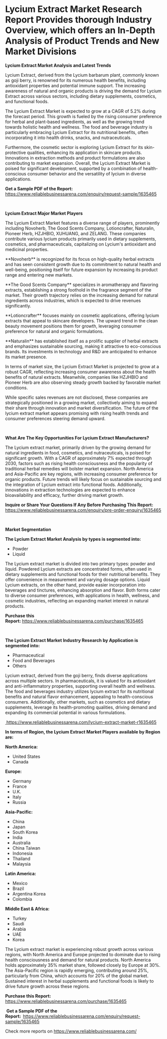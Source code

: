 <p><h1>Lycium Extract Market Research Report Provides thorough Industry Overview, which offers an In-Depth Analysis of Product Trends and New Market Divisions</h1></p><p><strong>Lycium Extract Market Analysis and Latest Trends</strong></p>
<p><p>Lycium Extract, derived from the Lycium barbarum plant, commonly known as goji berry, is renowned for its numerous health benefits, including antioxidant properties and potential immune support. The increasing awareness of natural and organic products is driving the demand for Lycium Extract across various sectors, including dietary supplements, cosmetics, and functional foods.</p><p>The Lycium Extract Market is expected to grow at a CAGR of 5.2% during the forecast period. This growth is fueled by the rising consumer preference for herbal and plant-based ingredients, as well as the growing trend towards holistic health and wellness. The food and beverage industry is particularly embracing Lycium Extract for its nutritional benefits, often incorporating it into health drinks, snacks, and nutraceuticals. </p><p>Furthermore, the cosmetic sector is exploring Lycium Extract for its skin-protective qualities, enhancing its application in skincare products. Innovations in extraction methods and product formulations are also contributing to market expansion. Overall, the Lycium Extract Market is poised for significant development, supported by a combination of health-conscious consumer behavior and the versatility of lycium in diverse applications.</p></p>
<p><strong>Get a Sample PDF of the Report:&nbsp;</strong> <a href="https://www.reliablebusinessarena.com/enquiry/request-sample/1635465?utm_campaign=2518&utm_medium=2&utm_source=Github&utm_content=ia&utm_term=08032025&utm_id=lycium-extract">https://www.reliablebusinessarena.com/enquiry/request-sample/1635465</a></p>
<p>&nbsp;</p>
<p><strong>Lycium Extract Major Market Players</strong></p>
<p><p>The Lycium Extract Market features a diverse range of players, prominently including Novoherb, The Good Scents Company, Lotioncrafter, Naturalin, Pioneer Herb, HZJHBIO, XUHUANG, and ZELANG. These companies contribute various lycium products primarily used in dietary supplements, cosmetics, and pharmaceuticals, capitalizing on Lycium's antioxidant and medicinal properties.</p><p>**Novoherb** is recognized for its focus on high-quality herbal extracts and has seen consistent growth due to its commitment to natural health and well-being, positioning itself for future expansion by increasing its product range and entering new markets.</p><p>**The Good Scents Company** specializes in aromatherapy and flavoring extracts, establishing a strong foothold in the fragrance segment of the market. Their growth trajectory relies on the increasing demand for natural ingredients across industries, which is expected to drive revenues significantly.</p><p>**Lotioncrafter** focuses mainly on cosmetic applications, offering lycium extracts that appeal to skincare developers. The upward trend in the clean beauty movement positions them for growth, leveraging consumer preference for natural and organic formulations.</p><p>**Naturalin** has established itself as a prolific supplier of herbal extracts and emphasizes sustainable sourcing, making it attractive to eco-conscious brands. Its investments in technology and R&D are anticipated to enhance its market presence.</p><p>In terms of market size, the Lycium Extract Market is projected to grow at a robust CAGR, reflecting increasing consumer awareness about the health benefits of natural extracts. Meanwhile, companies like HZJHBIO and Pioneer Herb are also observing steady growth backed by favorable market conditions. </p><p>While specific sales revenues are not disclosed, these companies are strategically positioned in a growing market, collectively aiming to expand their share through innovation and market diversification. The future of the lycium extract market appears promising with rising health trends and consumer preferences steering demand upward.</p></p>
<p>&nbsp;</p>
<p><strong>What Are The Key Opportunities For Lycium Extract Manufacturers?</strong></p>
<p><p>The Lycium extract market, primarily driven by the growing demand for natural ingredients in food, cosmetics, and nutraceuticals, is poised for significant growth. With a CAGR of approximately 7% expected through 2030, factors such as rising health consciousness and the popularity of traditional herbal remedies will bolster market expansion. North America and Asia-Pacific are key regions, with increasing consumer preference for organic products. Future trends will likely focus on sustainable sourcing and the integration of Lycium extract into functional foods. Additionally, innovations in extraction technologies are expected to enhance bioavailability and efficacy, further driving market growth.</p></p>
<p><strong>Inquire or Share Your Questions If Any Before Purchasing This Report:</strong> <a href="https://www.reliablebusinessarena.com/enquiry/pre-order-enquiry/1635465?utm_campaign=2518&utm_medium=2&utm_source=Github&utm_content=ia&utm_term=08032025&utm_id=lycium-extract">https://www.reliablebusinessarena.com/enquiry/pre-order-enquiry/1635465</a></p>
<p>&nbsp;</p>
<p><strong>Market Segmentation</strong></p>
<p><strong>The Lycium Extract Market Analysis by types is segmented into:</strong></p>
<p><ul><li>Powder</li><li>Liquid</li></ul></p>
<p><p>The Lycium extract market is divided into two primary types: powder and liquid. Powdered Lycium extracts are concentrated forms, often used in dietary supplements and functional foods for their nutritional benefits. They offer convenience in measurement and varying dosage options. Liquid Lycium extracts, on the other hand, provide easier incorporation into beverages and tinctures, enhancing absorption and flavor. Both forms cater to diverse consumer preferences, with applications in health, wellness, and cosmetic industries, reflecting an expanding market interest in natural products.</p></p>
<p><strong>Purchase this Report:&nbsp;</strong><a href="https://www.reliablebusinessarena.com/purchase/1635465?utm_campaign=2518&utm_medium=2&utm_source=Github&utm_content=ia&utm_term=08032025&utm_id=lycium-extract">https://www.reliablebusinessarena.com/purchase/1635465</a></p>
<p>&nbsp;</p>
<p><strong>The Lycium Extract Market Industry Research by Application is segmented into:</strong></p>
<p><ul><li>Pharmaceutical</li><li>Food and Beverages</li><li>Others</li></ul></p>
<p><p>Lycium extract, derived from the goji berry, finds diverse applications across multiple sectors. In pharmaceuticals, it is valued for its antioxidant and anti-inflammatory properties, supporting overall health and wellness. The food and beverages industry utilizes lycium extract for its nutritional benefits and natural flavor enhancement, appealing to health-conscious consumers. Additionally, other markets, such as cosmetics and dietary supplements, leverage its health-promoting qualities, driving demand and expanding its commercial potential in various formulations.</p></p>
<p><a href="https://www.reliablebusinessarena.com/lycium-extract-market-r1635465?utm_campaign=2518&utm_medium=2&utm_source=Github&utm_content=ia&utm_term=08032025&utm_id=lycium-extract">&nbsp;https://www.reliablebusinessarena.com/lycium-extract-market-r1635465</a></p>
<p><strong>In terms of Region, the Lycium Extract Market Players available by Region are:</strong></p>
<p>
    <p> <strong> North America: </strong>
        <ul>
            <li>United States</li>
            <li>Canada</li>
        </ul>
        </p> 
    <p> <strong> Europe: </strong>
        <ul>
            <li>Germany</li>
            <li>France</li>
            <li>U.K.</li>
            <li>Italy</li>
            <li>Russia</li>
        </ul>
        </p> 
    <p> <strong> Asia-Pacific: </strong>
        <ul>
            <li>China</li>
            <li>Japan</li>
            <li>South Korea</li>
            <li>India</li>
            <li>Australia</li>
            <li>China Taiwan</li>
            <li>Indonesia</li>
            <li>Thailand</li>
            <li>Malaysia</li>
        </ul>
        </p> 
    <p> <strong> Latin America: </strong>
        <ul>
            <li>Mexico</li>
            <li>Brazil</li>
            <li>Argentina Korea</li>
            <li>Colombia</li>
        </ul>
        </p> 
    <p> <strong> Middle East & Africa: </strong>
        <ul>
            <li>Turkey</li>
            <li>Saudi</li>
            <li>Arabia</li>
            <li>UAE</li>
            <li>Korea</li>
        </ul>
    </p>
    </p>
<p><p>The Lycium extract market is experiencing robust growth across various regions, with North America and Europe projected to dominate due to rising health consciousness and demand for natural products. North America holds approximately 35% market share, followed closely by Europe at 30%. The Asia-Pacific region is rapidly emerging, contributing around 25%, particularly from China, which accounts for 20% of the global market. Sustained interest in herbal supplements and functional foods is likely to drive future growth across these regions.</p></p>
<p><strong>Purchase this Report: </strong><a href="https://www.reliablebusinessarena.com/purchase/1635465?utm_campaign=2518&utm_medium=2&utm_source=Github&utm_content=ia&utm_term=08032025&utm_id=lycium-extract">https://www.reliablebusinessarena.com/purchase/1635465</a></p>
<p>&nbsp;<strong>Get a Sample PDF of the Report:&nbsp;&nbsp;</strong><a href="https://www.reliablebusinessarena.com/enquiry/request-sample/1635465?utm_campaign=2518&utm_medium=2&utm_source=Github&utm_content=ia&utm_term=08032025&utm_id=lycium-extract">https://www.reliablebusinessarena.com/enquiry/request-sample/1635465</a></p>
<p><strong></strong></p>
<p>Check more reports on <a href="https://www.reliablebusinessarena.com/?utm_campaign=2518&utm_medium=2&utm_source=Github&utm_content=ia&utm_term=08032025&utm_id=lycium-extract">https://www.reliablebusinessarena.com/</a></p>